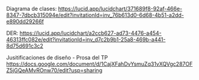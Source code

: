 Diagrama de clases:
https://lucid.app/lucidchart/371689f8-92af-466e-8347-7dbcb315094e/edit?invitationId=inv_76b613d0-6d68-4b51-a2dd-e890dd29266f

DER:
https://lucid.app/lucidchart/a2ccb627-ad73-4476-a454-46313ffc082e/edit?invitationId=inv_d7c2b9b1-25a8-469b-a441-8d75d691c3c2

Jusitificaciones de diseño - Prosa del TP
https://docs.google.com/document/d/1CajXFahDvYsmuZq31vXQVgc287OFZ5jGQeAMvROnw70/edit?usp=sharing
